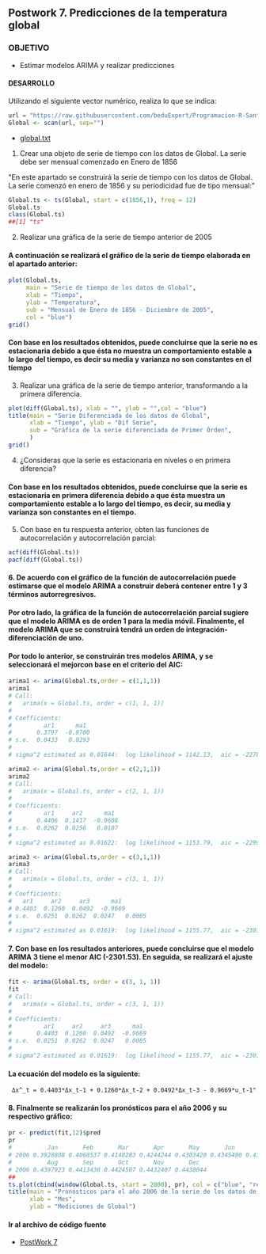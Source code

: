 ## Postwork 7. Predicciones de la temperatura global

### OBJETIVO

- Estimar modelos ARIMA y realizar predicciones

#### DESARROLLO
Utilizando el siguiente vector numérico, realiza lo que se indica:
```R
url = "https://raw.githubusercontent.com/beduExpert/Programacion-R-Santander-2022/main/Sesion-07/Data/global.txt"
Global <- scan(url, sep="")
```
- [global.txt](/global.txt)

1) Crear una objeto de serie de tiempo con los datos de Global. La serie debe ser mensual 
comenzado en Enero de 1856

"En este apartado se construirá la serie de tiempo con los datos de Global.
La serie comenzó en enero de 1856 y su periodicidad fue de tipo mensual:"

```r
Global.ts <- ts(Global, start = c(1856,1), freq = 12)
Global.ts
class(Global.ts)
##[1] "ts"
```


2) Realizar una gráfica de la serie de tiempo anterior de 2005

#### A continuación se realizará el gráfico de la serie de tiempo elaborada en el apartado anterior:
```r
plot(Global.ts, 
     main = "Serie de tiempo de los datos de Global", 
     xlab = "Tiempo",
     ylab = "Temperatura",
     sub = "Mensual de Enero de 1856 - Diciembre de 2005",
     col = "blue")
grid()
```
#### Con base en los resultados obtenidos, puede concluirse que la serie no es estacionaria debido a que ésta no muestra un comportamiento estable a lo largo del tiempo, es decir su media y varianza no son constantes en el tiempo

3) Realizar una gráfica de la serie de tiempo anterior, transformando a la 
primera diferencia.

```r
plot(diff(Global.ts), xlab = "", ylab = "",col = "blue")
title(main = "Serie Diferenciada de los datos de Global",
      xlab = "Tiempo", ylab = "Dif Serie",
      sub = "Gráfica de la serie diferenciada de Primer Órden",
      )
grid()
```

4) ¿Consideras que la serie es estacionaria en niveles o en primera diferencia?

#### Con base en los resultados obtenidos, puede concluirse que la serie es estacionaria en primera diferencia debido a que ésta muestra un comportamiento estable a lo largo del tiempo, es decir, su media y varianza son constantes en el tiempo.

5) Con base en tu respuesta anterior, obten las funciones de autocorrelación y autocorrelación parcial:

```r
acf(diff(Global.ts))
pacf(diff(Global.ts))
```

#### 6. De acuerdo con el gráfico de la función de autocorrelación puede estimarse que el modelo ARIMA a construir deberá contener entre 1 y 3 términos autorregresivos. 
#### Por otro lado, la gráfica de la función de autocorrelación parcial sugiere que el modelo ARIMA es de orden 1 para la media móvil. Finalmente, el modelo ARIMA que se construirá  tendrá un orden de integración-diferenciación de uno.
#### Por todo lo anterior, se construirán tres modelos ARIMA, y se seleccionará el mejorcon base en el criterio del AIC: 

```r
arima1 <- arima(Global.ts,order = c(1,1,1))
arima1
# Call:
#   arima(x = Global.ts, order = c(1, 1, 1))
# 
# Coefficients:
#         ar1      ma1
#       0.3797  -0.8700
# s.e.  0.0433   0.0293
# 
# sigma^2 estimated as 0.01644:  log likelihood = 1142.13,  aic = -2278.26

arima2 <- arima(Global.ts,order = c(2,1,1))
arima2
# Call:
#   arima(x = Global.ts, order = c(2, 1, 1))
# 
# Coefficients:
#         ar1     ar2      ma1
#       0.4406  0.1417  -0.9608
# s.e.  0.0262  0.0256   0.0107
# 
# sigma^2 estimated as 0.01622:  log likelihood = 1153.79,  aic = -2299.59

arima3 <- arima(Global.ts,order = c(3,1,1))
arima3
# Call:
#   arima(x = Global.ts, order = c(3, 1, 1))
# 
# Coefficients:
#   ar1     ar2     ar3      ma1
# 0.4403  0.1260  0.0492  -0.9669
# s.e.  0.0251  0.0262  0.0247   0.0085
# 
# sigma^2 estimated as 0.01619:  log likelihood = 1155.77,  aic = -2301.53
```

#### 7. Con base en los resultados anteriores, puede concluirse que el modelo ARIMA 3 tiene el menor AIC (-2301.53). En seguida, se realizará el ajuste del modelo:
```r
fit <- arima(Global.ts, order = c(3, 1, 1))
fit
# Call:
#   arima(x = Global.ts, order = c(3, 1, 1))
# 
# Coefficients:
#         ar1     ar2     ar3      ma1
#       0.4403  0.1260  0.0492  -0.9669
# s.e.  0.0251  0.0262  0.0247   0.0085
# 
# sigma^2 estimated as 0.01619:  log likelihood = 1155.77,  aic = -2301.53
```

#### La ecuación del modelo es la siguiente:
```
 Δx^_t = 0.4403*Δx_t-1 + 0.1260*Δx_t-2 + 0.0492*Δx_t-3 - 0.9669*u_t-1"
```

#### 8. Finalmente se realizarán los pronósticos para el año 2006 y su respectivo gráfico:

```r
pr <- predict(fit,12)$pred
pr
#          Jan       Feb       Mar       Apr       May       Jun       Jul
# 2006 0.3928808 0.4068537 0.4148283 0.4244244 0.4303420 0.4345490 0.4376192
#          Aug       Sep       Oct       Nov       Dec
# 2006 0.4397923 0.4413430 0.4424507 0.4432407 0.4438044
##
ts.plot(cbind(window(Global.ts, start = 2000), pr), col = c("blue", "red"), xlab = "")
title(main = "Pronósticos para el año 2006 de la serie de los datos de Global",
      xlab = "Mes",
      ylab = "Mediciones de Global")
```

#### Ir al archivo de código fuente
- [PostWork 7](https://github.com/alsolisc/Postworks/tree/main/src/PostWork7.R)
